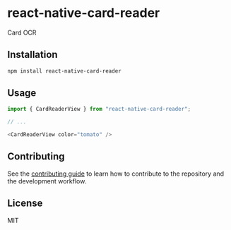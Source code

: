 # react-native-card-reader

Card OCR

## Installation

```sh
npm install react-native-card-reader
```

## Usage

```js
import { CardReaderView } from "react-native-card-reader";

// ...

<CardReaderView color="tomato" />
```

## Contributing

See the [contributing guide](CONTRIBUTING.md) to learn how to contribute to the repository and the development workflow.

## License

MIT
